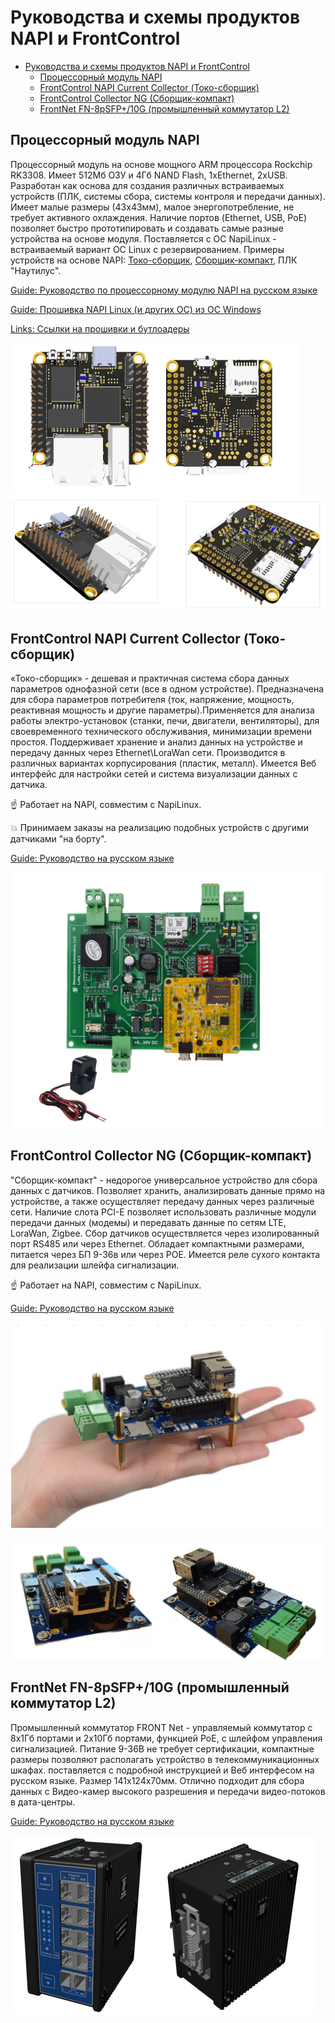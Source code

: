 # Руководства и схемы продуктов NAPI и FrontControl

- [Руководства и схемы продуктов NAPI и FrontControl](#руководства-и-схемы-продуктов-napi-и-frontcontrol)
  - [Процессорный модуль NAPI](#процессорный-модуль-napi)
  - [FrontControl NAPI Current Collector (Токо-сборщик)](#frontcontrol-napi-current-collector-токо-сборщик)
  - [FrontControl Collector NG (Cборщик-компакт)](#frontcontrol-collector-ng-cборщик-компакт)
  - [FrontNet FN-8pSFP+/10G (промышленный коммутатор L2)](#frontnet-fn-8psfp10g-промышленный-коммутатор-l2)


## Процессорный модуль NAPI

Процессорный модуль на основе мощного ARM процессора Rockchip RK3308. Имеет 512Мб ОЗУ и 4Гб NAND Flash, 1хEthernet, 2xUSB. Разработан как основа для создания различных встраиваемых устройств (ПЛК, системы сбора, системы контроля и передачи данных). Имеет малые размеры (43х43мм), малое энергопотребление, не требует активного охлаждения. Наличие портов (Ethernet, USB, PоE)
позволяет быстро прототипировать и создавать самые разные устройства на основе модуля.  Поставляется с ОС NapiLinux - встраиваемый вариант ОС Linux с резервированием. Примеры устройств на основе NAPI: [Токо-сборщик](#frontcontrol-napi-current-collector-токо-сборщик), [Сборщик-компакт](#frontcontrol-collector-ng-cборщик-компакт), ПЛК "Наутилус".

[Guide: Руководство по процессорному модулю NAPI на русском языке](./readmeNapi.md)

[Guide: Прошивка NAPI Linux (и других ОС) из ОС Windows](./napi-extra/napi-win-flash.md)

[Links: Ссылки на прошивки и бутлоадеры](./napi-extra/napi-links.md)

![Napi front view](img/napi1-2.png)
![Napi front view](img/napi1-1.png)


## FrontControl NAPI Current Collector (Токо-сборщик)

«Токо-сборщик» - дешевая и практичная система сбора данных параметров однофазной сети (все в одном устройстве). Предназначена для сбора параметров потребителя (ток, напряжение, мощность, реактивная мощность и другие параметры).Применяется для анализа работы электро-установок (станки, печи, двигатели, вентиляторы), для своевременного 
технического обслуживания, минимизации времени простоя. Поддерживает хранение и анализ данных на устройстве и передачу данных через Ethernet\LoraWan сети.
Производится в различных вариантах корпусирования 
(пластик, металл). Имеется Веб интерфейс для настройки сетей и система визуализации данных с датчика.

:point_up: Работает на NAPI, совместим с NapiLinux. 

:boom: Принимаем заказы на реализацию подобных устройств с другими датчиками "на борту".

[Guide: Руководство на русском языке](./readmeNapiFrontControl.md)

![Napi front view](img/curr-gather1.png)

## FrontControl Collector NG (Cборщик-компакт)

"Сборщик-компакт" - недорогое универсальное устройство для сбора данных с датчиков. Позволяет хранить, анализировать данные прямо на устройстве, а также осуществляет передачу данных через различные сети. Наличие слота PCI-E позволяет использовать различные модули передачи данных (модемы) и передавать данные по сетям LTE, LoraWan, Zigbee. Сбор датчиков осуществляется через изолированный порт RS485 или через Ethernet. Обладает компактными размерами, питается через БП 9-36в или через POE. Имеется реле сухого контакта для реализации шлейфа сигнализации. 

:point_up: Работает на NAPI, совместим с NapiLinux. 

[Guide: Руководство на русском языке](./frontcontrolcompact.md)

![Napi front view](img-ng/hand2.png)

![Napi front view](img-ng/frontcontrolcompact-1-2.png)


## FrontNet FN-8pSFP+/10G (промышленный коммутатор L2)

Промышленный коммутатор FRONT Net - 
управляемый коммутатор с 8х1Гб портами 
и 2х10Гб портами, функцией PоE, 
с шлейфом управления сигнализацией. 
Питание 9-36В не требует сертификации, компактные
размеры позволяют располагать устройство в 
телекоммуникационных шкафах. поставляется с подробной инструкцией и Веб интерфесом на русском языке. Размер 141х124х70мм. Отлично подходит для сбора данных с Видео-камер высокого разрешения и передачи видео-потоков в дата-центры.

[Guide: Руководство на русском языке](./frontnet-l2.md)

![FrontNet L2](img-l2/l2-1.png)


